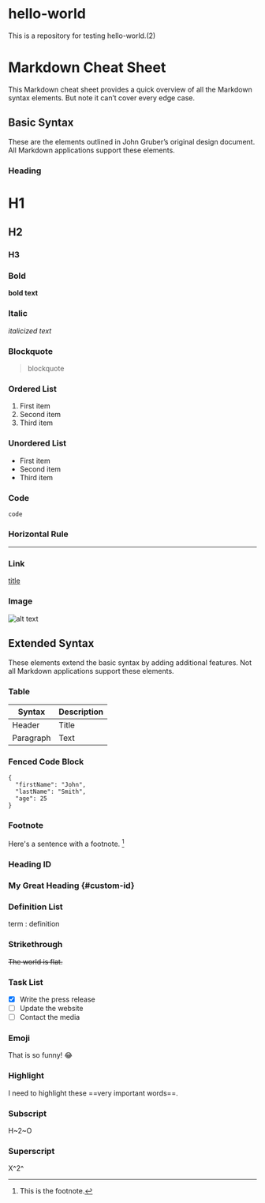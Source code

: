 # hello-world
This is a repository for testing hello-world.(2)

# Markdown Cheat Sheet
This Markdown cheat sheet provides a quick overview of all the Markdown syntax elements. But note it can’t cover every edge case.

## Basic Syntax
These are the elements outlined in John Gruber’s original design document. All Markdown applications support these elements.

### Heading
# H1
## H2
### H3

### Bold
**bold text**

### Italic
*italicized text*

### Blockquote
> blockquote

### Ordered List
1. First item
2. Second item
3. Third item

### Unordered List
- First item
- Second item
- Third item

### Code
`code`

### Horizontal Rule
---

### Link
[title](https://www.example.com)

### Image
![alt text](image.jpg)

## Extended Syntax
These elements extend the basic syntax by adding additional features. Not all Markdown applications support these elements.

### Table
| Syntax | Description |
| ----------- | ----------- |
| Header | Title |
| Paragraph | Text |

### Fenced Code Block
```
{
  "firstName": "John",
  "lastName": "Smith",
  "age": 25
}
```

### Footnote
Here's a sentence with a footnote. [^1]

[^1]: This is the footnote.

### Heading ID
### My Great Heading {#custom-id}

### Definition List
term
: definition

### Strikethrough
~~The world is flat.~~

### Task List
- [x] Write the press release
- [ ] Update the website
- [ ] Contact the media

### Emoji
That is so funny! :joy:

### Highlight
I need to highlight these ==very important words==.

### Subscript
H~2~O

### Superscript
X^2^
